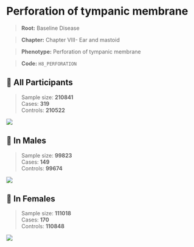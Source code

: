 # Perforation of tympanic membrane

> **Root:** Baseline Disease  

> **Chapter:** Chapter VIII- Ear and mastoid  

> **Phenotype:** Perforation of tympanic membrane  

> **Code:** `H8_PERFORATION`

## 🧪 All Participants  
> Sample size: **210841**  
> Cases: **319**  
> Controls: **210522**
<img src="/Disease/Figures/ALL/Incidence/H8_PERFORATION.png"/>
<CsvTable src="/Disease/Data/ALL/Incidence/COX_H8_PERFORATION.csv" label="🔍 View full results" />

## 👨 In Males  
> Sample size: **99823**  
> Cases: **149**  
> Controls: **99674**
<img src="/Disease/Figures/Male/Incidence/H8_PERFORATION.png"/>
<CsvTable src="/Disease/Data/Male/Incidence/COX_H8_PERFORATION.csv" label="🔍 View full results" />

## 👩 In Females  
> Sample size: **111018**  
> Cases: **170**  
> Controls: **110848**
<img src="/Disease/Figures/Female/Incidence/H8_PERFORATION.png"/>
<CsvTable src="/Disease/Data/Female/Incidence/COX_H8_PERFORATION.csv" label="🔍 View full results" />
